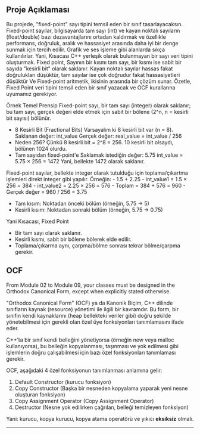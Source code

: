 
Proje Açıklaması
---
Bu projede, "fixed-point" sayı tipini temsil eden bir sınıf tasarlayacaksın. Fixed-point sayılar, bilgisayarda tam sayı (int) ve kayan noktalı sayıların (float/double) bazı dezavantajlarını ortadan kaldırmak ve özellikle performans, doğruluk, aralık ve hassasiyet arasında daha iyi bir denge sunmak için tercih edilir. Grafik ve ses işleme gibi alanlarda sıkça kullanılırlar.
Yani, Kısacası C++ yerleşik olarak bulunmayan bir sayı veri tipini oluşturmak.
Fixed point, Sayının bir kısmı tam sayı, bir kısmı ise sabit bir sayıda "kesirli bit" olarak saklanır.
Kayan noktalı sayılar hassas fakat doğrulukları düşüktür, tam sayılar ise çok doğrudur fakat hassasiyetleri düşüktür Ve Fixed-point aritmetik, ikisinin arasında bir çözüm sunar.
Özetle, Fixed Point veri tipini temsil eden bir sınıf yazacak ve OCF kurallarına uyumamız gerekiyor.

Örnek
Temel Prensip
Fixed-point sayı, bir tam sayı (integer) olarak saklanır; bu tam sayı, gerçek değeri elde etmek için sabit bir bölene (2^n, n = kesirli bit sayısı) bölünür.
- 8 Kesirli Bit (Fractional Bits)
Varsayalım ki 8 kesirli bit var (n = 8).
Saklanan değer: int_value
Gerçek değer: real_value = int_value / 256
- Neden 256?
Çünkü 8 kesirli bit = 2^8 = 256.
10 kesirli bit olsaydı, bölünen 1024 olurdu.
- Tam sayıdan fixed-point'e
Saklamak istediğin değer: 5.75
int_value = 5.75 × 256 = 1472
Yani, bellekte 1472 olarak saklanır.

Fixed-point sayılar, bellekte integer olarak tutulduğu için toplama/çıkartma işlemleri direkt integer gibi yapılır.
Örneğin:
    - 1.5 + 2.25
    - int_value1 = 1.5 × 256 = 384
    - int_value2 = 2.25 × 256 = 576
    - Toplam = 384 + 576 = 960
    - Gerçek değer = 960 / 256 = 3.75

- Tam kısım: Noktadan önceki bölüm (örneğin, 5.75 → 5)
- Kesirli kısım: Noktadan sonraki bölüm (örneğin, 5.75 → 0.75)

Yani Kısacası, Fixed Point
- Bir tam sayı olarak saklanır.
- Kesirli kısmı, sabit bir bölene bölerek elde edilir.
- Toplama/çıkarma aynı, çarpma/bölme sonrası tekrar bölme/çarpma gerekir.


OCF
---
From Module 02 to Module 09, your classes must be designed in the Orthodox
Canonical Form, except when explicitly stated otherwise.

"Orthodox Canonical Form" (OCF) ya da Kanonik Biçim, C++ dilinde sınıfların kaynak (resource) yönetimi ile ilgili bir kavramdır. 
Bu form, bir sınıfın kendi kaynaklarını (heap bellekteki veriler gibi) doğru şekilde yönetebilmesi 
için gerekli olan özel üye fonksiyonları tanımlamasını ifade eder.

C++’ta bir sınıf kendi belleğini yönetiyorsa (örneğin new veya malloc kullanıyorsa), 
bu belleğin kopyalanması, taşınması ve yok edilmesi gibi işlemlerin doğru çalışabilmesi 
için bazı özel fonksiyonları tanımlaması gerekir.

OCF, aşağıdaki 4 özel fonksiyonun tanımlanması anlamına gelir:
1. Default Constructor (kurucu fonksiyon)
2. Copy Constructor (Başka bir nesneden kopyalama yaparak yeni nesne oluşturan fonksiyon)
3. Copy Assignment Operator (Copy Assignment Operator)
4. Destructor (Nesne yok edilirken çağrılan, belleği temizleyen fonksiyon)

Yani: kurucu, kopya kurucu, kopya atama operatörü ve yıkıcı **eksiksiz** olmalı.


---

